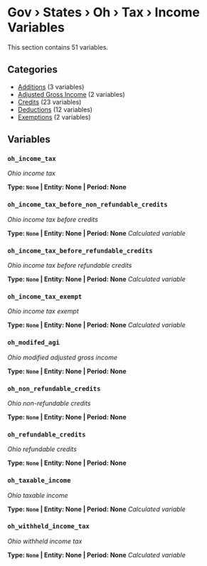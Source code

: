# Gov › States › Oh › Tax › Income Variables

This section contains 51 variables.

## Categories

- [Additions](Additions/index.md) (3 variables)
- [Adjusted Gross Income](adjusted_gross_income/index.md) (2 variables)
- [Credits](credits/index.md) (23 variables)
- [Deductions](deductions/index.md) (12 variables)
- [Exemptions](exemptions/index.md) (2 variables)

## Variables

### `oh_income_tax`
*Ohio income tax*

**Type: `None` | Entity: None | Period: None**

### `oh_income_tax_before_non_refundable_credits`
*Ohio income tax before credits*

**Type: `None` | Entity: None | Period: None**
*Calculated variable*

### `oh_income_tax_before_refundable_credits`
*Ohio income tax before refundable credits*

**Type: `None` | Entity: None | Period: None**
*Calculated variable*

### `oh_income_tax_exempt`
*Ohio income tax exempt*

**Type: `None` | Entity: None | Period: None**
*Calculated variable*

### `oh_modifed_agi`
*Ohio modified adjusted gross income*

**Type: `None` | Entity: None | Period: None**

### `oh_non_refundable_credits`
*Ohio non-refundable credits*

**Type: `None` | Entity: None | Period: None**

### `oh_refundable_credits`
*Ohio refundable credits*

**Type: `None` | Entity: None | Period: None**

### `oh_taxable_income`
*Ohio taxable income*

**Type: `None` | Entity: None | Period: None**
*Calculated variable*

### `oh_withheld_income_tax`
*Ohio withheld income tax*

**Type: `None` | Entity: None | Period: None**
*Calculated variable*
